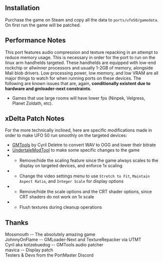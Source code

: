 ## Installation
Purchase the game on Steam and copy all the data to `ports/ufo50/gamedata`. On first run the game will be patched.

## Performance Notes
This port features audio compression and texture repacking in an attempt to reduce memory usage. This is necessary in order for the port to run on the linux arm handhelds targeted. These handhelds are equipped with low-end rockchip or allwinner processors
and usually 1-2GB of memory, alongside Mali blob drivers. Low processing power, low memory, and low VRAM are all major things to watch for when running ports on these devices. The following are known issues that are, again, **conditionally existent due to hardware and gmloader-next constraints**.

- Games that use large rooms will have lower fps (Ninpek, Velgress, Planet Zoldath, etc).

## xDelta Patch Notes
For the more technically inclined, here are specific modifications made in order to make UFO 50 run smoothly on the targeted devices:

- [GMTools](https://github.com/cdeletre/gmtools) by Cyril Deletre to convert WAV to OGG and lower their bitrate
- [UndertaleModTool](https://github.com/UnderminersTeam/UndertaleModTool) to make some specific changes to the game
- - Remove/hide the scaling feature since the game always scales to the display on targeted devices, and enforce 1x scaling
- - Change the video settings menu to use `Stretch to Fit`, `Maintain Aspect Ratio`, and `Integer Scale` for display options
- - Remove/hide the scale options and the CRT shader options, since CRT shaders do not work on 1x scale
- - Flush textures during cleanup operations

## Thanks
Mossmouth -- The absolutely amazing game  
JohnnyOnFlame -- GMLoader-Next and TextureRepacker via UTMT  
Cyril aka kotzebuedog -- GMTools audio patcher  
mavica -- Display patch  
Testers & Devs from the PortMaster Discord